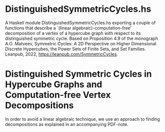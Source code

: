 # DistinguishedSymmetricCycles.hs

A Haskell module DistinguishedSymmetricCycles.hs exporting a couple of
functions that describe a `(linear algebraic)-computation-free' decomposition
of a vertex of a hypercube graph with respect to its distinguished symmetric cycle. 
Based on Proposition 4.9 of the monograph A.O. Matveev, Symmetric Cycles: 
A 2D Perspective on Higher Dimensional Discrete Hypercubes, the Power Sets
of Finite Sets, and Set Families. Leanpub, 2022, https://leanpub.com/SymmetricCycles.

# Distinguished Symmetric Cycles in Hypercube Graphs and Computation-free Vertex Decompositions

In order to avoid a linear algebraic technique, we use an approach to finding decompositions as explained in 
an accompanying PDF-note.
